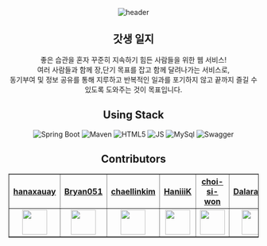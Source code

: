 <div align="center">

<link rel="stylesheet" href="https://maxcdn.bootstrapcdn.com/bootstrap/3.4.1/css/bootstrap.min.css">

![header](https://capsule-render.vercel.app/api?type=waving&color=random&height=150&section=header&text=갓생%20일지&fontSize=70)<br>
## 갓생 일지<br>
좋은 습관을 혼자 꾸준히 지속하기 힘든 사람들을 위한 웹 서비스!<br> 여러 사람들과 함께 장,단기 목표를 잡고 함께 달려나가는 서비스로, <br>동기부여 및 정보 공유를 통해 지루하고 반복적인 일과를 포기하지 않고 끝까지 즐길 수 있도록 도와주는 것이 목표입니다.
## Using Stack<br>
![Spring Boot](https://img.shields.io/badge/SpringBoot-6DB33F.svg?&style=for-the-badge&logo=SpringBoot&logoColor=white)
![Maven](https://img.shields.io/badge/Maven-C71A36.svg?&style=for-the-badge&logo=Maven&logoColor=white)
![HTML5](https://img.shields.io/badge/HTML5-E34F26.svg?&style=for-the-badge&logo=HTML5&logoColor=white)
![JS](https://img.shields.io/badge/JS-F7DF1E.svg?&style=for-the-badge&logo=JS&logoColor=white)
![MySql](https://img.shields.io/badge/MySql-4479A1.svg?&style=for-the-badge&logo=MySql&logoColor=white)
![Swagger](https://img.shields.io/badge/Swagger-85EA2D.svg?&style=for-the-badge&logo=Swagger&logoColor=white) 
## Contributors<br>
<table border="1" class="table">
    <thead>
    <tr>
        <th scope="col" style="text-align: center;"><a href="https://github.com/hanaxauay">hanaxauay</a></th>
        <th scope="col" style="text-align: center;"><a href="https://github.com/Bryan051">Bryan051</a></th>
        <th scope="col" style="text-align: center;"><a href="https://github.com/chaellinkim">chaellinkim</a></th>
        <th scope="col" style="text-align: center;"><a href="https://github.com/HaniiiK">HaniiiK</a></th>
        <th scope="col" style="text-align: center;"><a href="https://github.com/choi-si-won">choi-si-won</a></th>
        <th scope="col" style="text-align: center;"><a href="https://github.com/Dalaranian">Dalaranian</a></th>
    </tr>
    </thead>
    <tbody>
    <tr>
        <td style="text-align: center;"><img src="https://avatars.githubusercontent.com/u/100827911?v=4" width="50px" height="50px"></td>
        <td style="text-align: center;"><img src="https://avatars.githubusercontent.com/u/68111122?v=4" width="50px" height="50px"></td>
        <td style="text-align: center;"><img src="https://avatars.githubusercontent.com/u/91306706?v=4" width="50px" height="50px"></td>
        <td style="text-align: center;"><img src="https://avatars.githubusercontent.com/u/127297705?v=4" width="50px" height="50px"></td>
        <td style="text-align: center;"><img src="https://avatars.githubusercontent.com/u/128116482?v=4" width="50px" height="50px"></td>
        <td style="text-align: center;"><img src="https://avatars.githubusercontent.com/u/78770745?v=4" width="50px" height="50px"></td>
    </tr>
    </tbody>
</table>

</div>


